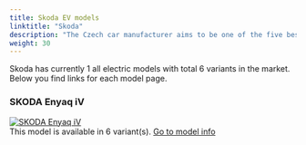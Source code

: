 ```yaml
---
title: Skoda EV models
linktitle: "Skoda"
description: "The Czech car manufacturer aims to be one of the five best-selling brands in Europe by 2030, and the company plans to become the leading European brand in the growth regions of India, Russia and North Africa. "
weight: 30
---
```

<!-- markdownlint-disable MD033 -->
<!-- markdownlint-disable MD010 -->
 Skoda has currently 1 all electric models with total 6 variants in the market. Below you find links for each model page.

<div class="container shadow p-3 mb-5 bg-body-tertiary rounded">
<h3> SKODA Enyaq iV</h3>
	<div class="row">
		<div class="col col-12 col-md-6">
			<a href="enyaq_iv"><img src="https://media.evkx.net/multimedia/models/skoda/enyaq_iv/enyaq_coupé_rs_iv/main_1_st.jpg" class="img-fluid" alt="SKODA Enyaq iV" ></a>
		</div>
		<div class="col col-12 col-md-6">
This model is available in 6 variant(s). 
<a href="enyaq_iv">Go to model info</a>
		</div>
	</div>
</div>
